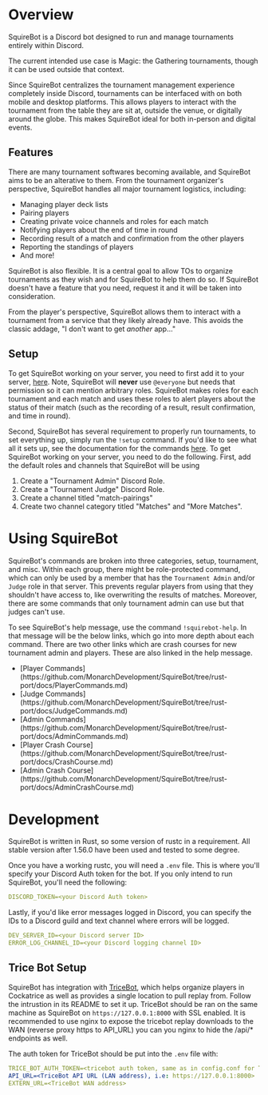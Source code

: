 # Overview

SquireBot is a Discord bot designed to run and manage tournaments entirely within Discord.

The current intended use case is Magic: the Gathering tournaments, though it can be used outside that context.

Since SquireBot centralizes the tournament management experience completely inside Discord, tournaments can be interfaced with on both mobile and desktop platforms. This allows players to interact with the tournament from the table they are sit at, outside the venue, or digitally around the globe. This makes SquireBot ideal for both in-person and digital events.


## Features

There are many tournament softwares becoming available, and SquireBot aims to be an alterative to them. From the tournament organizer's perspective, SquireBot handles all major tournament logistics, including:
<ul>
 <li>Managing player deck lists</li>
 <li>Pairing players</li>
 <li>Creating private voice channels and roles for each match</li>
 <li>Notifying players about the end of time in round</li>
 <li>Recording result of a match and confirmation from the other
 players</li>
 <li>Reporting the standings of players</li>
 <li>And more!</li>
</ul>

SquireBot is also flexible. It is a central goal to allow TOs to organize tournaments as they wish and for SquireBot to help them do so. If SquireBot doesn't have a feature that you need, request it and it will be taken into consideration.

From the player's perspective, SquireBot allows them to interact with a tournament from a service that they likely already have. This avoids the classic addage, "I don't want to get *another* app..."


## Setup

To get SquireBot working on your server, you need to first add it to your server, [here](https://github.com/MonarchDevelopment/SquireBot/tree/rust-port/docs/SetupCommands.md).
Note, SquireBot will **never** use `@everyone` but needs that permission so it can mention arbitrary roles. SquireBot makes roles for each tournament and each match and uses these roles to alert players about the status of their match (such as the recording of a result, result confirmation, and time in round).

Second, SquireBot has several requirement to properly run tournaments, to set
everything up, simply run the `!setup` command. If you'd like to see
what all it sets up, see the documentation for the commands [here](https://discord.com/api/oauth2/authorize?client_id=784967512106074183&permissions=268634192&scope=bot).
To get SquireBot working on your server, you need to do the following. First, add the default roles and channels that SquireBot will be using
<ol>
	<li>Create a "Tournament Admin" Discord Role.</li>
	<li>Create a "Tournament Judge" Discord Role.</li>
	<li>Create a channel titled "match-pairings"</li>
	<li>Create two channel category titled "Matches" and "More
	Matches".</li>
</ol>


# Using SquireBot

SquireBot's commands are broken into three categories, setup, tournament, and misc. Within each group, there might be role-protected command, which can only be used by a member that has the `Tournament Admin` and/or `Judge` role in that server. This prevents regular players from using that they shouldn't have access to, like overwriting the results of matches. Moreover, there are some commands that only tournament admin can use but that judges can't use.

To see SquireBot's help message, use the command `!squirebot-help`. In that message will be the below links, which go into more depth about each command. There are two other links which are crash courses for new tournament admin and players. These are also linked in the help message.
<ul>
 <li> [Player Commands](https://github.com/MonarchDevelopment/SquireBot/tree/rust-port/docs/PlayerCommands.md) </li>
 <li> [Judge Commands](https://github.com/MonarchDevelopment/SquireBot/tree/rust-port/docs/JudgeCommands.md) </li>
 <li> [Admin Commands](https://github.com/MonarchDevelopment/SquireBot/tree/rust-port/docs/AdminCommands.md) </li>
 <li> [Player Crash Course](https://github.com/MonarchDevelopment/SquireBot/tree/rust-port/docs/CrashCourse.md) </li>
 <li> [Admin Crash Course](https://github.com/MonarchDevelopment/SquireBot/tree/rust-port/docs/AdminCrashCourse.md) </li>
</ul>


# Development

SquireBot is written in Rust, so some version of rustc in a requirement. All stable version after 1.56.0 have been used and tested to some degree.

Once you have a working rustc, you will need a `.env` file. This is where you'll specify your Discord Auth token for the bot. If you only intend to run SquireBot, you'll need the following:
```yaml
DISCORD_TOKEN=<your Discord Auth token>
```

Lastly, if you'd like error messages logged in Discord, you can specify the IDs to a Discord guild and text channel where errors will be logged.
```yaml
DEV_SERVER_ID=<your Discord server ID>
ERROR_LOG_CHANNEL_ID=<your Discord logging channel ID>
```


## Trice Bot Setup

SquireBot has integration with [TriceBot](https://github.com/djpiper28/CockatriceTournamentBot), which helps organize players in Cockatrice as well as provides a single location to pull replay from. Follow the intrustion in its README to set it up. TriceBot should be ran on the same machine as SquireBot on `https://127.0.0.1:8000` with SSL enabled. It is recommended to use nginx to expose the tricebot replay downloads to the WAN (reverse proxy https to API_URL) you can you nginx to hide the /api/\* endpoints as well.

The auth token for TriceBot should be put into the `.env` file with:
```yaml
TRICE_BOT_AUTH_TOKEN=<tricebot auth token, same as in config.conf for TriceBot>
API_URL=<TriceBot API URL (LAN address), i.e: https://127.0.0.1:8000>
EXTERN_URL=<TriceBot WAN address>
```

